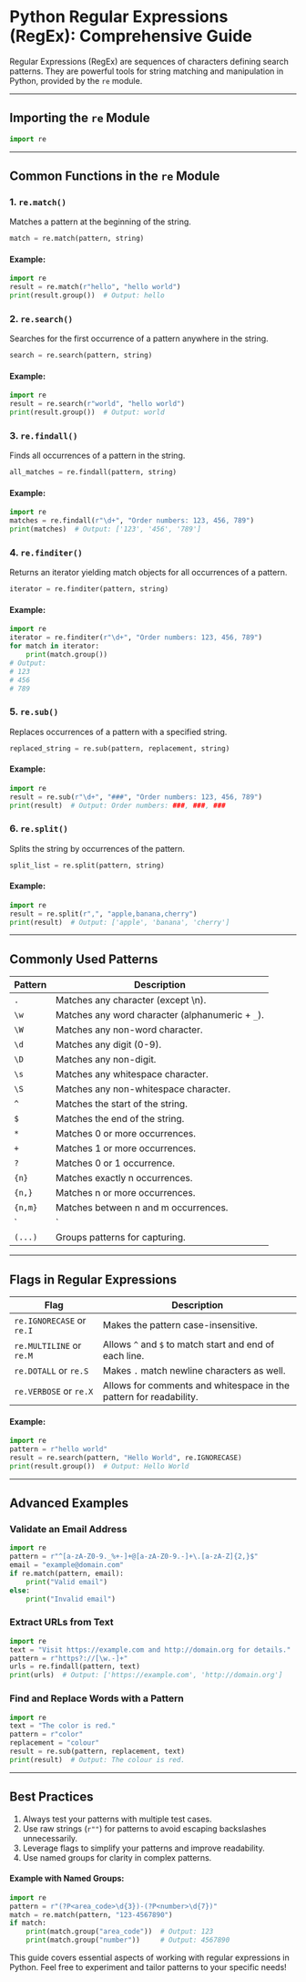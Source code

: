 # Python Regular Expressions (RegEx): Comprehensive Guide

Regular Expressions (RegEx) are sequences of characters defining search patterns. They are powerful tools for string matching and manipulation in Python, provided by the `re` module.

---
## Importing the `re` Module
```python
import re
```

---
## Common Functions in the `re` Module

### 1. `re.match()`
Matches a pattern at the beginning of the string.
```python
match = re.match(pattern, string)
```
#### Example:
```python
import re
result = re.match(r"hello", "hello world")
print(result.group())  # Output: hello
```

### 2. `re.search()`
Searches for the first occurrence of a pattern anywhere in the string.
```python
search = re.search(pattern, string)
```
#### Example:
```python
import re
result = re.search(r"world", "hello world")
print(result.group())  # Output: world
```

### 3. `re.findall()`
Finds all occurrences of a pattern in the string.
```python
all_matches = re.findall(pattern, string)
```
#### Example:
```python
import re
matches = re.findall(r"\d+", "Order numbers: 123, 456, 789")
print(matches)  # Output: ['123', '456', '789']
```

### 4. `re.finditer()`
Returns an iterator yielding match objects for all occurrences of a pattern.
```python
iterator = re.finditer(pattern, string)
```
#### Example:
```python
import re
iterator = re.finditer(r"\d+", "Order numbers: 123, 456, 789")
for match in iterator:
    print(match.group())
# Output:
# 123
# 456
# 789
```

### 5. `re.sub()`
Replaces occurrences of a pattern with a specified string.
```python
replaced_string = re.sub(pattern, replacement, string)
```
#### Example:
```python
import re
result = re.sub(r"\d+", "###", "Order numbers: 123, 456, 789")
print(result)  # Output: Order numbers: ###, ###, ###
```

### 6. `re.split()`
Splits the string by occurrences of the pattern.
```python
split_list = re.split(pattern, string)
```
#### Example:
```python
import re
result = re.split(r",", "apple,banana,cherry")
print(result)  # Output: ['apple', 'banana', 'cherry']
```

---
## Commonly Used Patterns

| Pattern  | Description                         |
|----------|-------------------------------------|
| `.`      | Matches any character (except \n).  |
| `\w`     | Matches any word character (alphanumeric + `_`). |
| `\W`     | Matches any non-word character.    |
| `\d`     | Matches any digit (0-9).           |
| `\D`     | Matches any non-digit.             |
| `\s`     | Matches any whitespace character.  |
| `\S`     | Matches any non-whitespace character. |
| `^`      | Matches the start of the string.    |
| `$`      | Matches the end of the string.      |
| `*`      | Matches 0 or more occurrences.      |
| `+`      | Matches 1 or more occurrences.      |
| `?`      | Matches 0 or 1 occurrence.          |
| `{n}`    | Matches exactly n occurrences.      |
| `{n,}`   | Matches n or more occurrences.      |
| `{n,m}`  | Matches between n and m occurrences.|
| `|`      | Matches either the left or right pattern. |
| `(...)`  | Groups patterns for capturing.      |

---
## Flags in Regular Expressions

| Flag          | Description                                      |
|---------------|--------------------------------------------------|
| `re.IGNORECASE` or `re.I` | Makes the pattern case-insensitive.       |
| `re.MULTILINE` or `re.M`  | Allows `^` and `$` to match start and end of each line. |
| `re.DOTALL` or `re.S`     | Makes `.` match newline characters as well. |
| `re.VERBOSE` or `re.X`    | Allows for comments and whitespace in the pattern for readability. |

#### Example:
```python
import re
pattern = r"hello world"
result = re.search(pattern, "Hello World", re.IGNORECASE)
print(result.group())  # Output: Hello World
```

---
## Advanced Examples

### Validate an Email Address
```python
import re
pattern = r"^[a-zA-Z0-9._%+-]+@[a-zA-Z0-9.-]+\.[a-zA-Z]{2,}$"
email = "example@domain.com"
if re.match(pattern, email):
    print("Valid email")
else:
    print("Invalid email")
```

### Extract URLs from Text
```python
import re
text = "Visit https://example.com and http://domain.org for details."
pattern = r"https?://[\w.-]+"
urls = re.findall(pattern, text)
print(urls)  # Output: ['https://example.com', 'http://domain.org']
```

### Find and Replace Words with a Pattern
```python
import re
text = "The color is red."
pattern = r"color"
replacement = "colour"
result = re.sub(pattern, replacement, text)
print(result)  # Output: The colour is red.
```

---
## Best Practices

1. Always test your patterns with multiple test cases.
2. Use raw strings (`r""`) for patterns to avoid escaping backslashes unnecessarily.
3. Leverage flags to simplify your patterns and improve readability.
4. Use named groups for clarity in complex patterns.

#### Example with Named Groups:
```python
import re
pattern = r"(?P<area_code>\d{3})-(?P<number>\d{7})"
match = re.match(pattern, "123-4567890")
if match:
    print(match.group("area_code"))  # Output: 123
    print(match.group("number"))     # Output: 4567890
```

This guide covers essential aspects of working with regular expressions in Python. Feel free to experiment and tailor patterns to your specific needs!

